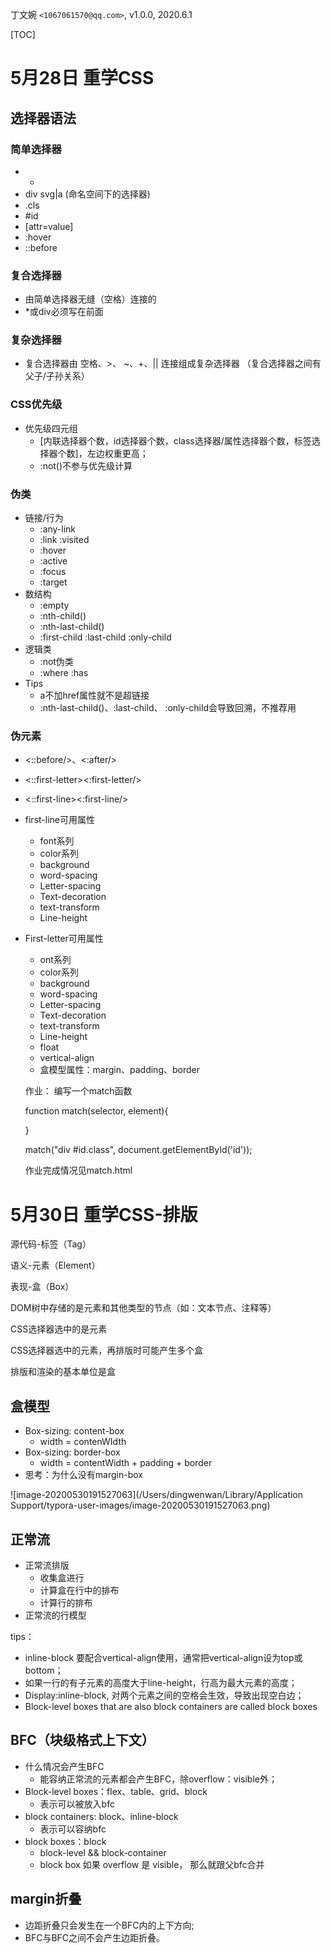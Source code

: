 丁文婉 `<1067061570@qq.com>`, v1.0.0,  2020.6.1

[TOC]

# 5月28日 重学CSS

## 选择器语法

### 简单选择器

- *
- div svg|a (命名空间下的选择器)
- .cls
- #id
- [attr=value]
- :hover
- ::before

### 复合选择器

- 由简单选择器无缝（空格）连接的
- *或div必须写在前面

### 复杂选择器

- 复合选择器由 空格、>、 ~、\+、|| 连接组成复杂选择器 （复合选择器之间有父子/子孙关系）

### CSS优先级

- 优先级四元组
  - [内联选择器个数，id选择器个数，class选择器/属性选择器个数，标签选择器个数]，左边权重更高；
  - :not()不参与优先级计算

### 伪类

- 链接/行为
  - :any-link
  - :link :visited
  - :hover
  - :active
  - :focus
  - :target
- 数结构
  - :empty
  - :nth-child()
  - :nth-last-child()
  - :first-child :last-child :only-child
- 逻辑类
  - :not伪类
  - :where :has
- Tips
  - a不加href属性就不是超链接
  - :nth-last-child()、:last-child、 :only-child会导致回溯，不推荐用



### 伪元素

- \<::before/\>、\<:after/\>

- \<::first-letter\>\<:first-letter/\>

- \<::first-line\>\<:first-line/\>

- first-line可用属性

  - font系列
  - color系列
  - background
  - word-spacing
  - Letter-spacing
  - Text-decoration
  - text-transform
  - Line-height

- First-letter可用属性

  - ont系列
  - color系列
  - background
  - word-spacing
  - Letter-spacing
  - Text-decoration
  - text-transform
  - Line-height
  - float
  - vertical-align
  - 盒模型属性：margin、padding、border

  作业： 编写一个match函数

  function match(selector, element){

  }

  match("div #id.class", document.getElementById('id'));

  作业完成情况见match.html


# 5月30日 重学CSS-排版



源代码-标签（Tag）

语义-元素（Element）

表现-盒（Box）

DOM树中存储的是元素和其他类型的节点（如：文本节点、注释等）

CSS选择器选中的是元素

CSS选择器选中的元素，再排版时可能产生多个盒

排版和渲染的基本单位是盒



## 盒模型

- Box-sizing: content-box
  - width = contenWIdth
- Box-sizing: border-box
  - width = contentWidth + padding + border
- 思考：为什么没有margin-box

![image-20200530191527063](/Users/dingwenwan/Library/Application Support/typora-user-images/image-20200530191527063.png)



## 正常流

- 正常流排版
  - 收集盒进行
  - 计算盒在行中的排布
  - 计算行的排布
- 正常流的行模型

tips：

- inline-block 要配合vertical-align使用，通常把vertical-align设为top或bottom；
- 如果一行的有子元素的高度大于line-height，行高为最大元素的高度；
- Display:inline-block, 对两个元素之间的空格会生效，导致出现空白边；
-  Block-level boxes that are also block containers are called block boxes



## BFC（块级格式上下文）

- 什么情况会产生BFC
  - 能容纳正常流的元素都会产生BFC，除overflow：visible外；
- Block-level boxes：flex、table、grid、block
  - 表示可以被放入bfc
- block containers: block、inline-block
  - 表示可以容纳bfc
- block boxes：block
  - block-level && block-container
  - block box 如果 overflow 是 visible， 那么就跟父bfc合并

## margin折叠

- 边距折叠只会发生在一个BFC内的上下方向;
- BFC与BFC之间不会产生边距折叠。